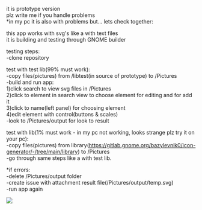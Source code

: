 it is prototype version<br>
plz write me if you handle problems<br>
*in my pc it is also with problems but... lets check together:<br>

this app works with svg's like a with text files<br>
it is building and testing through GNOME builder<br>

testing steps:<br>
-clone repository<br>

test with test lib(99% must work):<br>
-copy files(pictures) from /libtest(in source of prototype) to /Pictures<br>
-build and run app:<br>
1)click search to view svg files in /Pictures<br>
2)click to element in search view to choose element for editing and for add it<br>
3)click to name(left panel) for choosing element<br>
4)edit element with control(buttons & scales)<br>
-look to /Pictures/output for look to result<br>

test with lib(1% must work - in my pc not working, looks strange plz try it on your pc):<br>
-copy files(pictures) from library(https://gitlab.gnome.org/bazylevnik0/icon-generator/-/tree/main/library) to /Pictures<br>
-go through same steps like a with test lib.<br>

*if errors:<br>
-delete /Pictures/output folder<br> 
-create issue with attachment result file(/Pictures/output/temp.svg)<br>
-run app again<br>

<img src="https://bazylevnik0.github.io/out/generator.png"></img>

